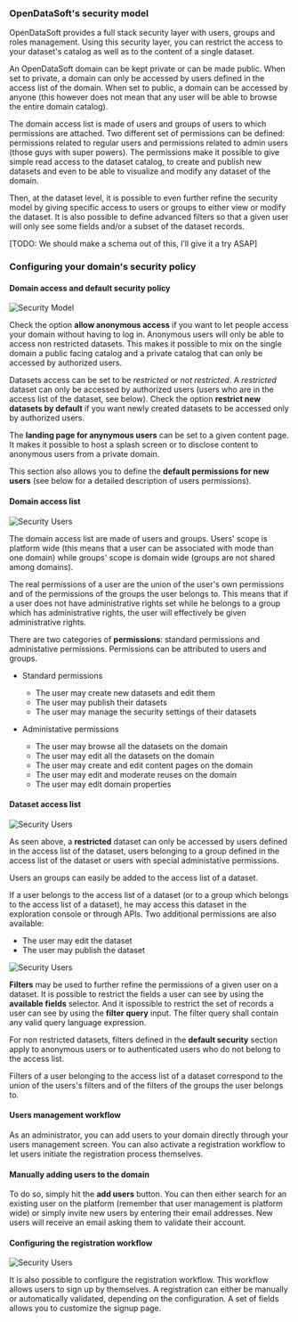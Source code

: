 ### OpenDataSoft's security model

OpenDataSoft provides a full stack security layer with users, groups and roles management. Using this security layer, you can restrict the access to your dataset's catalog as well as to the content of a single dataset. 

An OpenDataSoft domain can be kept private or can be made public. When set to private, a domain can only be accessed by users defined in the access list of the domain. When set to public, a domain can be accessed by anyone (this however does not mean that any user will be able to browse the entire domain catalog). 

The domain access list is made of users and groups of users to which permissions are attached. Two different set of permissions can be defined: permissions related to regular users and permissions related to admin users (those guys with super powers). The permissions make it possible to give simple read access to the dataset catalog, to create and publish new datasets and even to be able to visualize and modify any dataset of the domain. 

Then, at the dataset level, it is possible to even further refine the security model by giving specific access to users or groups to either view or modify the dataset. It is also possible to define advanced filters so that a given user will only see some fields and/or a subset of the dataset records. 

[TODO: We should make a schema out of this, I’ll give it a try ASAP] 

### Configuring your domain's security policy

#### Domain access and default security policy 

![Security Model](security-model.jpg)

Check the option **allow anonymous access** if you want to let people access your domain without having to log in. Anonymous users will only be able to access non restricted datasets. This makes it possible to mix on the single domain a public facing catalog and a private catalog that can only be accessed by authorized users.

Datasets access can be set to be *restricted* or *not restricted*. A *restricted* dataset can only be accessed by authorized users (users who are in the access list of the dataset, see below). Check the option **restrict new datasets by default** if you want newly created datasets to be accessed only by authorized users.

The **landing page for anynymous users** can be set to a given content page. It makes it possible to host a splash screen or to disclose content to anonymous users from a private domain.

This section also allows you to define the **default permissions for new users** (see below for a detailed description of users permissions).

#### Domain access list

![Security Users](security-users.jpg)

The domain access list are made of users and groups. Users' scope is platform wide (this means that a user can be associated with mode than one domain) while groups' scope is domain wide (groups are not shared among domains). 

The real permissions of a user are the union of the user's own permissions and of the permissions of the groups the user belongs to. This means that if a user does not have administrative rights set while he belongs to a group which has administrative rights, the user will effectively be given administrative rights.

There are two categories of **permissions**: standard permissions and administative permissions. Permissions can be attributed to users and groups.

* Standard permissions
  * The user may create new datasets and edit them
  * The user may publish their datasets
  * The user may manage the security settings of their datasets

* Administative permissions
  * The user may browse all the datasets on the domain
  * The user may edit all the datasets on the domain
  * The user may create and edit content pages on the domain
  * The user may edit and moderate reuses on the domain
  * The user may edit domain properties 

#### Dataset access list

![Security Users](security-dataset.jpg)

As seen above, a **restricted** dataset can only be accessed by users defined in the access list of the dataset, users belonging to a group defined in the access list of the dataset or users with special administative permissions.

Users an groups can easily be added to the access list of a dataset. 

If a user belongs to the access list of a dataset (or to a group which belongs to the access list of a dataset), he may access this dataset in the exploration console or through APIs. Two additional permissions are also available:
* The user may edit the dataset
* The user may publish the dataset

![Security Users](security-filters.jpg)

**Filters** may be used to further refine the permissions of a given user on a dataset. It is possible to restrict the fields a user can see by using the **available fields** selector. And it ispossible to restrict the set of records a user can see by using the **filter query** input. The filter query shall contain any valid query language expression.

For non restricted datasets, filters defined in the **default security** section apply to anonymous users or to authenticated users who do not belong to the access list.

Filters of a user belonging to the access list of a dataset correspond to the union of the users's filters and of the filters of the groups the user belongs to. 

#### Users management workflow

As an administrator, you can add users to your domain directly through your users management screen. You can also activate a registration workflow to let users initiate the registration process themselves.

#### Manually adding users to the domain

To do so, simply hit the **add users** button. You can then either search for an existing user on the platform (remember that user management is platform wide) or simply invite new users by entering their email addresses. New users will receive an email asking them to validate their account.

#### Configuring the registration workflow

![Security Users](security-signup.jpg)

It is also possible to configure the registration workflow. This workflow allows users to sign up by themselves. A registration can either be manually or automatically validated, depending on the configuration. A set of fields allows you to customize the signup page.